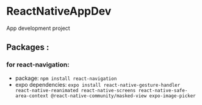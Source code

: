 # ReactNativeAppDev
App development project
## Packages :
### for react-navigation: 
- package: `npm install react-navigation`</br>
- expo dependencies: `expo install react-native-gesture-handler react-native-reanimated react-native-screens react-native-safe-area-context @react-native-community/masked-view expo-image-picker`</br>

